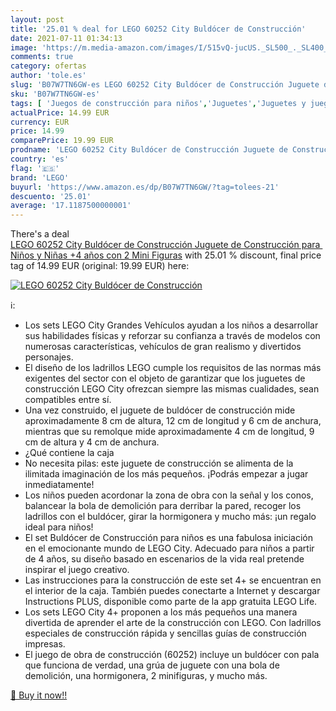 ```yaml
---
layout: post
title: '25.01 % deal for LEGO 60252 City Buldócer de Construcción'
date: 2021-07-11 01:34:13
image: 'https://m.media-amazon.com/images/I/515vQ-jucUS._SL500_._SL400_.jpg'
comments: true
category: ofertas
author: 'tole.es'
slug: 'B07W7TN6GW-es LEGO 60252 City Buldócer de Construcción Juguete de...'
sku: 'B07W7TN6GW-es'
tags: [ 'Juegos de construcción para niños','Juguetes','Juguetes y juegos','lego', ]
actualPrice: 14.99 EUR
currency: EUR
price: 14.99
comparePrice: 19.99 EUR
prodname: 'LEGO 60252 City Buldócer de Construcción Juguete de Construcción para Niños y Niñas +4 años con 2 Mini Figuras'
country: 'es'
flag: '🇪🇸'
brand: 'LEGO'
buyurl: 'https://www.amazon.es/dp/B07W7TN6GW/?tag=tolees-21'
descuento: '25.01'
average: '17.1187500000001'
---
```


There's a deal [LEGO 60252 City Buldócer de Construcción Juguete de Construcción para Niños y Niñas +4 años con 2 Mini Figuras](https://www.amazon.es/dp/B07W7TN6GW/?tag=tolees-21)  with  25.01 % discount, final price tag of  14.99 EUR (original: 19.99 EUR) here:

[![LEGO 60252 City Buldócer de Construcción](https://m.media-amazon.com/images/I/515vQ-jucUS._SL500_._SL400_.jpg)](https://www.amazon.es/dp/B07W7TN6GW/?tag=tolees-21)

ℹ️:

- Los sets LEGO City Grandes Vehículos ayudan a los niños a desarrollar sus habilidades físicas y reforzar su confianza a través de modelos con numerosas características, vehículos de gran realismo y divertidos personajes.
- El diseño de los ladrillos LEGO cumple los requisitos de las normas más exigentes del sector con el objeto de garantizar que los juguetes de construcción LEGO City ofrezcan siempre las mismas cualidades, sean compatibles entre sí.
- Una vez construido, el juguete de buldócer de construcción mide aproximadamente 8 cm de altura, 12 cm de longitud y 6 cm de anchura, mientras que su remolque mide aproximadamente 4 cm de longitud, 9 cm de altura y 4 cm de anchura.
- ¿Qué contiene la caja
- No necesita pilas: este juguete de construcción se alimenta de la ilimitada imaginación de los más pequeños. ¡Podrás empezar a jugar inmediatamente!
- Los niños pueden acordonar la zona de obra con la señal y los conos, balancear la bola de demolición para derribar la pared, recoger los ladrillos con el buldócer, girar la hormigonera y mucho más: ¡un regalo ideal para niños!
- El set Buldócer de Construcción para niños es una fabulosa iniciación en el emocionante mundo de LEGO City. Adecuado para niños a partir de 4 años, su diseño basado en escenarios de la vida real pretende inspirar el juego creativo.
- Las instrucciones para la construcción de este set 4+ se encuentran en el interior de la caja. También puedes conectarte a Internet y descargar Instructions PLUS, disponible como parte de la app gratuita LEGO Life.
- Los sets LEGO City 4+ proponen a los más pequeños una manera divertida de aprender el arte de la construcción con LEGO. Con ladrillos especiales de construcción rápida y sencillas guías de construcción impresas.
- El juego de obra de construcción (60252) incluye un buldócer con pala que funciona de verdad, una grúa de juguete con una bola de demolición, una hormigonera, 2 minifiguras, y mucho más.

[🛒 Buy it now!!](https://www.amazon.es/dp/B07W7TN6GW/?tag=tolees-21)

